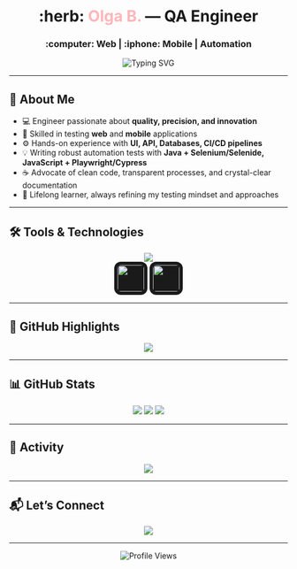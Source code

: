 <h1 align="center">
  :herb: <span style="color:#FFB6B9;">Olga B.</span> — QA Engineer
</h1>
<h3 align="center">
  :computer: Web | :iphone: Mobile | Automation
</h3>
<p align="center">
  <img src="https://readme-typing-svg.herokuapp.com?font=Fira+Code&size=22&duration=3000&pause=600&color=49B6A7&center=true&vCenter=true&width=700&lines=Turning+testing+into+an+art;Bridging+quality+and+innovation;Automation+with+style;Quality+is+not+a+goal,+it's+a+habit" alt="Typing SVG" />
</p>

---
## :dizzy: About Me
- :computer: Engineer passionate about **quality, precision, and innovation**  
- :jigsaw: Skilled in testing **web** and **mobile** applications  
- :gear: Hands-on experience with **UI, API, Databases, CI/CD pipelines**  
- :bulb: Writing robust automation tests with **Java + Selenium/Selenide, JavaScript + Playwright/Cypress**  
- :coffee: Advocate of clean code, transparent processes, and crystal-clear documentation  
- :seedling: Lifelong learner, always refining my testing mindset and approaches  

---
## :hammer_and_wrench: Tools & Technologies
<div align="center">
  <!-- Основные иконки -->
  <img src="https://skillicons.dev/icons?i=java,javascript,py,selenium,postman,github,gitlab,idea,maven,gradle,mysql,jenkins,swagger&perline,sentry,html,css=7" />
  <br/>
  <!-- Кастомные: Cypress и Playwright -->
  <img src="https://img.shields.io/badge/Cypress-17202C?style=for-the-badge&logo=cypress&logoColor=white" 
       alt="Cypress" width="48" height="48" 
       style="background:#1A1A1A; padding:6px; border-radius:12px;"/>
  <img src="https://playwright.dev/img/playwright-logo.svg" 
       alt="Playwright" width="48" height="48" 
       style="background:#1A1A1A; padding:6px; border-radius:12px;"/>
</div>

---
## :cherry_blossom: GitHub Highlights
<div align="center">
  <img src="https://github-profile-trophy.vercel.app/?username=olgabwro&theme=flat&title=Commits,Repositories,PullRequest,Stars,Followers&margin-w=5&margin-h=5&no-frame=true&no-bg=true&column=5" />
</div>

---
## :bar_chart: GitHub Stats
<div align="center">
  <img src="https://github-readme-stats.vercel.app/api?username=olgabwro&show_icons=true&title_color=49B6A7&icon_color=FFB6B9&text_color=ffffff&bg_color=1A1A1A&hide_border=true" />
  <img src="https://github-readme-streak-stats.herokuapp.com/?user=olgabwro&ring=49B6A7&fire=FFB6B9&currStreakLabel=FFB6B9&sideNums=ffffff&sideLabels=ffffff&dates=bbbbbb&hide_border=true&background=1A1A1A" />
  <img src="https://github-readme-stats.vercel.app/api/top-langs/?username=olgabwro&layout=compact&title_color=49B6A7&text_color=ffffff&bg_color=1A1A1A&hide_border=true" />
</div>

---
## :herb: Activity
<div align="center">
  <img src="https://github-readme-activity-graph.vercel.app/graph?username=olgabwro&bg_color=1A1A1A&color=49B6A7&line=FFB6B9&point=FFFFFF&area=true&hide_border=true" />
</div>

---
## :mailbox_with_mail: Let’s Connect
<p align="center">
  <a href="https://www.linkedin.com/in/olgabw/"><img src="https://img.shields.io/badge/LinkedIn-0A66C2?style=for-the-badge&logo=linkedin&logoColor=white"/></a>
</p>

---
<div align="center">
  <img src="https://komarev.com/ghpvc/?username=olgabwro&style=for-the-badge&color=49B6A7" alt="Profile Views" />
</div>
